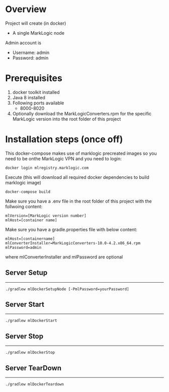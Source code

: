 # Overview

Project will create (in docker)

* A single MarkLogic node

Admin account is
* Username: admin
* Password: admin

# Prerequisites

1. docker toolkit installed
2. Java 8 installed
3. Following ports available
    * 8000-8020
4. Optionally download the MarkLogicConverters.rpm  for the specific MarkLogic version into the root folder of this project

# Installation steps (once off)
This docker-compose makes use of marklogic precreated images so you need to be onthe MarkLogic VPN and you need to login:

    docker login mlregistry.marklogic.com

Execute (this will download all required docker dependencies to build marklogic image)

    docker-compose build   

Make sure you have a .env file in the root folder of this project with the follwoing content:
```
mlVersion=[MarkLogic version number]
mlHost=[container name]
```

Make sure you have a gradle.properties file with below content:
```
mlHost=[containername]
mlConverterInstaller=MarkLogicConverters-10.0-4.2.x86_64.rpm
mlPassword=admin
```
where mlConverterInstaller and mlPassword are optional

## Server Setup
-------------
    ./gradlew mlDockerSetupNode [-PmlPassword=yourPassword]

## Server Start
-------------
    ./gradlew mlDockerStart

## Server Stop
-------------
    ./gradlew mlDockerStop

## Server TearDown
-------------
    ./gradlew mlDockerTeardown
